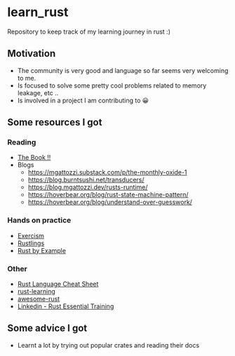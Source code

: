 # learn_rust

Repository to keep track of my learning journey in rust :)

## Motivation

- The community is very good and language so far seems very welcoming to me.
- Is focused to solve some pretty cool problems related to memory leakage, etc ..
- Is involved in a project I am contributing to 😀

## Some resources I got

### Reading 
- [The Book !! ](https://doc.rust-lang.org/stable/book/)
- Blogs
    - https://mgattozzi.substack.com/p/the-monthly-oxide-1
    - https://blog.burntsushi.net/transducers/
    - https://blog.mgattozzi.dev/rusts-runtime/
    - https://hoverbear.org/blog/rust-state-machine-pattern/ 
    - https://hoverbear.org/blog/understand-over-guesswork/

### Hands on practice
- [Exercism](https://exercism.io/tracks/rust/exercises)
- [Rustlings](https://github.com/rust-lang/rustlings)
- [Rust by Example](https://doc.rust-lang.org/stable/rust-by-example/)

### Other
- [Rust Language Cheat Sheet](https://cheats.rs/)
- [rust-learning](https://github.com/ctjhoa/rust-learning)
- [awesome-rust](https://github.com/rust-unofficial/awesome-rust#resources)
- [Linkedin - Rust Essential Training](https://www.linkedin.com/learning/rust-essential-training)

## Some advice I got
- Learnt a lot by trying out popular crates and reading their docs